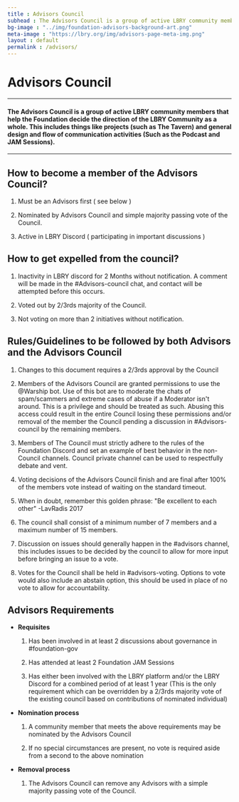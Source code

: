 ```yaml
---
title : Advisors Council
subhead : The Advisors Council is a group of active LBRY community members that help the Foundation decide the direction of the LBRY Community as a whole.💸
bg-image : "../img/foundation-advisors-background-art.png"
meta-image : "https://lbry.org/img/advisors-page-meta-img.png"
layout : default
permalink : /advisors/
---
```


# Advisors Council 
---
#### The Advisors Council is a group of active LBRY community members that help the Foundation decide the direction of the LBRY Community as a whole. This includes things like projects (such as The Tavern) and general design and flow of communication activities (Such as the Podcast and JAM Sessions).
---


## How to become a member of the Advisors Council?

1. Must be an Advisors first ( see below )

2. Nominated by Advisors Council and simple majority passing vote of the Council.

3. Active in LBRY Discord ( participating in important discussions )

## How to get expelled from the council?

1. Inactivity in LBRY discord for 2 Months without notification. A comment will be made in the #Advisors-council chat, and contact will be attempted before this occurs.

2. Voted out by 2/3rds majority of the Council.

3. Not voting on more than 2 initiatives without notification.

## Rules/Guidelines to be followed by both Advisors and the Advisors Council

1. Changes to this document requires a 2/3rds approval by the Council

2. Members of the Advisors Council are granted permissions to use the @Warship bot. Use of this bot are to moderate the chats of spam/scammers and extreme cases of abuse if a Moderator isn't around. This is a privilege and should be treated as such. Abusing this access could result in the entire Council losing these permissions and/or removal of the member the Council pending a discussion in #Advisors-council by the remaining members.

3. Members of The Council must strictly adhere to the rules of the Foundation Discord and set an example of best behavior in the non-Council channels. Council private channel can be used to respectfully debate and vent.

4. Voting decisions of the Advisors Council finish and are final after 100% of the members vote instead of waiting on the standard timeout.

5. When in doubt, remember this golden phrase: "Be excellent to each other" -LavRadis 2017

6. The council shall consist of a minimum number of 7 members and a maximum number of 15 members.

7. Discussion on issues should generally happen in the #advisors channel, this includes issues to be decided by the council to allow for more input before bringing an issue to a vote.

8. Votes for the Council shall be held in #advisors-voting. Options to vote would also include an abstain option, this should be used in place of no vote to allow for accountability.

## Advisors Requirements

- **Requisites** 

  1. Has been involved in at least 2 discussions about governance in #foundation-gov
  
  2. Has attended at least 2 Foundation JAM Sessions
  
  3. Has either been involved with the LBRY platform and/or the LBRY Discord for a combined period of at least 1 year (This is the only requirement which can be overridden by a 2/3rds majority vote of the existing council based on contributions of nominated individual)

- **Nomination process**

  1. A community member that meets the above requirements may be nominated by the Advisors Council
  
  2. If no special circumstances are present, no vote is required aside from a second to the above nomination

- **Removal process**

  1. The Advisors Council can remove any Advisors with a simple majority passing vote of the Council.
